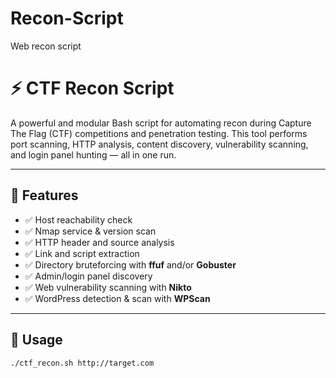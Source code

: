 # Recon-Script
Web recon script 
# ⚡ CTF Recon Script

A powerful and modular Bash script for automating recon during Capture The Flag (CTF) competitions and penetration testing. This tool performs port scanning, HTTP analysis, content discovery, vulnerability scanning, and login panel hunting — all in one run.

---

## 🧰 Features

- ✅ Host reachability check
- ✅ Nmap service & version scan
- ✅ HTTP header and source analysis
- ✅ Link and script extraction
- ✅ Directory bruteforcing with **ffuf** and/or **Gobuster**
- ✅ Admin/login panel discovery
- ✅ Web vulnerability scanning with **Nikto**
- ✅ WordPress detection & scan with **WPScan**

---

## 🚀 Usage

```bash
./ctf_recon.sh http://target.com
